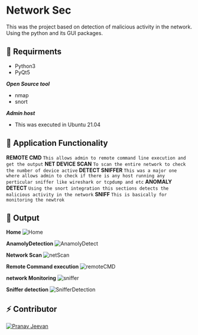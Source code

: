 # Network Sec

This was the project based on detection of malicious activity in the network. Using the python and its GUI packages.

## :cookie: Requirments 
- Python3
- PyQt5

***Open Source tool***
- nmap
- snort

***Admin host***
- This was executed in Ubuntu 21.04

## :orange_book: Application Functionality 
**REMOTE CMD**
``This allows admin to remote command line execution and get the output``
**NET DEVICE SCAN**
``To scan the entire network to check the number of device active``
**DETECT SNIFFER**
``This was a major one where allows admin to check if there is any host running any perticular sniffer like wireshark or tcpdump and etc``
**ANOMALY DETECT**
``Using the snort integration this sections detects the malicious activity in the network``
**SNIFF**
``This is basically for monitoring the newtrok``

## :art: Output
**Home**
![Home](https://user-images.githubusercontent.com/85948202/211370911-9188f364-af1d-48f5-9952-0967e8f87882.png?size=70)

**AnamolyDetection**
![AnamolyDetect](https://user-images.githubusercontent.com/85948202/211370964-e71e6278-22d7-4357-bc33-0fbf19152021.png)

**Network Scan**
![netScan](https://user-images.githubusercontent.com/85948202/211371096-cbcbf824-1ca5-470e-8c95-6bfef6e62def.png)

**Remote Command execution**
![remoteCMD](https://user-images.githubusercontent.com/85948202/211371114-878fa614-71c4-4b09-bab6-2d7a5310987a.png)

**network Monitoring**
![sniffer](https://user-images.githubusercontent.com/85948202/211371157-ba0ca3d9-0fb9-45c0-b064-12cab2384e23.png)


**Sniffer detection**
![SnifferDetection](https://user-images.githubusercontent.com/85948202/211371186-e4fa7d96-3cb0-4d5f-a848-d64d703b8fc1.png)


## :zap: Contributor

[![Pranav Jeevan](https://github.com/MelodicPollution1410.png?size=50)](https://github.com/MelodicPollution1410)

